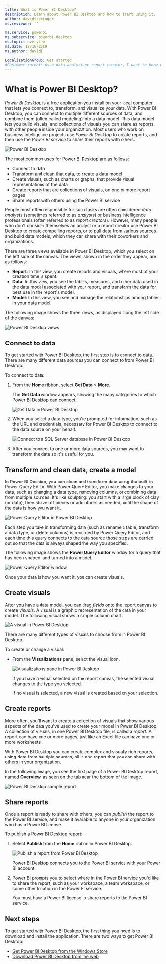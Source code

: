 ```yaml
---
title: What is Power BI Desktop?
description: Learn about Power BI Desktop and how to start using it.
author: davidiseminger
ms.reviewer: ''

ms.service: powerbi
ms.subservice: powerbi-desktop
ms.topic: overview
ms.date: 12/16/2019
ms.author: davidi

LocalizationGroup: Get started
#Customer intent: As a data analyst or report creator, I want to know what Power BI Desktop is, so that I can decide whether it has the features and services I need to create reports.
---
```

# What is Power BI Desktop?

*Power BI Desktop* is a free application you install on your local computer that lets you connect to, transform, and visualize your data. With Power BI Desktop, you can connect to multiple different sources of data, and combine them (often called modeling) into a data model. This data model lets you build visuals, and collections of visuals you can share as reports, with other people inside your organization. Most users who work on business intelligence projects use *Power BI Desktop* to create reports, and then use the *Power BI service* to share their reports with others.

![Power BI Desktop](media/desktop-what-is-desktop/what-is-desktop_01.png)

The most common uses for Power BI Desktop are as follows:

* Connect to data
* Transform and clean that data, to create a data model
* Create visuals, such as charts or graphs, that provide visual representations of the data
* Create reports that are collections of visuals, on one or more report pages
* Share reports with others using the Power BI service

People most often responsible for such tasks are often considered *data analysts* (sometimes referred to as *analysts*) or business intelligence professionals (often referred to as *report creators*). However, many people who don't consider themselves an analyst or a report creator use Power BI Desktop to create compelling reports, or to pull data from various sources and build data models, which they can share with their coworkers and organizations.

There are three views available in Power BI Desktop, which you select on the left side of the canvas. The views, shown in the order they appear, are as follows:
* **Report**: In this view, you create reports and visuals, where most of your creation time is spent.
* **Data**: In this view, you see the tables, measures, and other data used in the data model associated with your report, and transform the data for best use in the report's model.
* **Model**: In this view, you see and manage the relationships among tables in your data model.

The following image shows the three views, as displayed along the left side of the canvas:

![Power BI Desktop views](media/desktop-what-is-desktop/what-is-desktop-07.png)
 

## Connect to data
To get started with Power BI Desktop, the first step is to connect to data. There are many different data sources you can connect to from Power BI Desktop. 

To connect to data:

1. From the **Home** ribbon, select **Get Data** > **More**. 

   The **Get Data** window appears, showing the many categories to which Power BI Desktop can connect.

   ![Get Data in Power BI Desktop](media/desktop-what-is-desktop/what-is-desktop_02.png)

2. When you select a data type, you're prompted for information, such as the URL and credentials, necessary for Power BI Desktop to connect to the data source on your behalf.

   ![Connect to a SQL Server database in Power BI Desktop](media/desktop-what-is-desktop/what-is-desktop_03.png)

3. After you connect to one or more data sources, you may want to transform the data so it's useful for you.

## Transform and clean data, create a model

In Power BI Desktop, you can clean and transform data using the built-in Power Query Editor. With Power Query Editor, you make changes to your data, such as changing a data type, removing columns, or combining data from multiple sources. It's like sculpting: you start with a large block of clay (or data), then shave off pieces or add others as needed, until the shape of the data is how you want it. 

![Power Query Editor in Power BI Desktop](media/desktop-getting-started/designer_gsg_editquery.png)

Each step you take in transforming data (such as rename a table, transform a data type, or delete columns) is recorded by Power Query Editor, and each time this query connects to the data source those steps are carried out so that the data is always shaped the way you specified.

The following image shows the **Power Query Editor** window for a query that has been shaped, and turned into a model.

 ![Power Query Editor window](media/desktop-getting-started/shapecombine_querysettingsfinished.png)

Once your data is how you want it, you can create visuals. 

## Create visuals 

After you have a data model, you can drag *fields* onto the report canvas to create *visuals*. A visual is a graphic representation of the data in your model. The following visual shows a simple column chart. 

![A visual in Power BI Desktop](media/desktop-what-is-desktop/what-is-desktop_04.png)

There are many different types of visuals to choose from in Power BI Desktop. 

To create or change a visual: 

- From the **Visualizations** pane, select the visual icon. 

   ![Visualizations pane in Power BI Desktop](media/desktop-what-is-desktop/what-is-desktop_05.png)

   If you have a visual selected on the report canvas, the selected visual changes to the type you selected. 

   If no visual is selected, a new visual is created based on your selection.


## Create reports

More often, you'll want to create a collection of visuals that show various aspects of the data you've used to create your model in Power BI Desktop. A collection of visuals, in one Power BI Desktop file, is called a *report*. A report can have one or more pages, just like an Excel file can have one or more worksheets. 

With Power BI Desktop you can create complex and visually rich reports, using data from multiple sources, all in one report that you can share with others in your organization.

In the following image, you see the first page of a Power BI Desktop report, named **Overview**, as seen on the tab near the bottom of the image. 

![Power BI Desktop sample report](media/desktop-what-is-desktop/what-is-desktop_01.png)

## Share reports

Once a report is ready to share with others, you can *publish* the report to the Power BI service, and make it available to anyone in your organization who has a Power BI license. 

To publish a Power BI Desktop report: 

1. Select **Publish** from the **Home** ribbon in Power BI Desktop.

   ![Publish a report from Power BI Desktop](media/desktop-what-is-desktop/what-is-desktop_06.png)

   Power BI Desktop connects you to the Power BI service with your Power BI account. 

2. Power BI prompts you to select where in the Power BI service you'd like to share the report, such as your workspace, a team workspace, or some other location in the Power BI service. 

   You must have a Power BI license to share reports to the Power BI service.


## Next steps

To get started with Power BI Desktop, the first thing you need is to download and install the application. There are two ways to get Power BI Desktop:

* [Get Power BI Desktop from the Windows Store](https://aka.ms/pbidesktopstore)
* [Download Power BI Desktop from the web](https://docs.microsoft.com/en-us/power-bi/desktop-get-the-desktop#download-power-bi-desktop-directly)

